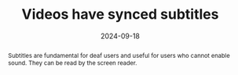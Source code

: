 ---
N: "117"
Rubrique: Images and media
title: Videos have synced subtitles
abstract: Subtitles are fundamental for deaf users and useful for users who cannot enable sound. They can be read by the screen reader.
categories:
  - Images and media
agrege: O4117-E028
opquast: 4 117
indiceebook: "28"
description: Rule 028
before: "027"
weight: "028"
after: "029"
actif: "1"
layout: rules
date: 2024-09-18
tags:
  - Accessibility
  - ""
objectif:
  - Allow users who cannot access sound or deaf to have a visual alternative synchronized with the image for comfortable tracking of the video-unrolling without having to use an external transcript.
  - Make the empty accessible
Meo:
  - Associate with each empty content of synchronized subtitles with at least the information given by the speech.
Controle:
  - Enter, for each empty content that provides information by the speech, that it can be played via synchronized subtitles.
epubcheck: null
ace: null
humancheck: true
ReadiumGoToolkit: null
Source:
  - Opquast
Referentiel:
  - ""
steps:
  - Design
  - Editorial
---